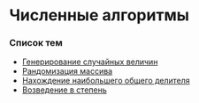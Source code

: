 # Численные алгоритмы

### Список тем

* [Генерирование случайных величин](randomizer/README.md)
* [Рандомизация массива](randomize-array/README.md)
* [Нахождение наибольшего общего делителя](gcd/README.md)
* [Возведение в степень](raise-to-power/README.md)
